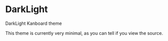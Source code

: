 # DarkLight
DarkLight Kanboard theme

This theme is currently very minimal, as you can tell if you view the source.
